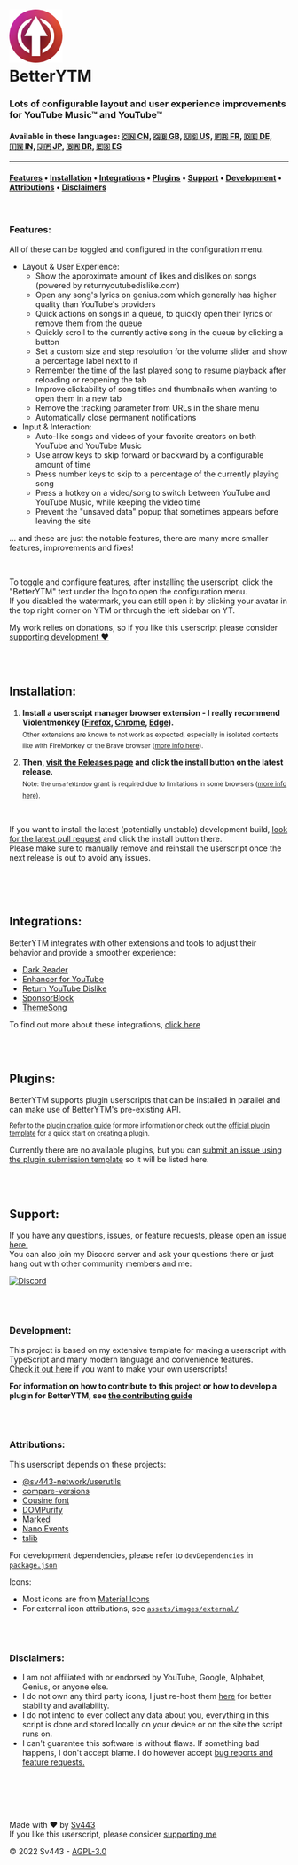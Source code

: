 <!-- <{{HEADER}}> -->
<!-- THIS IS GENERATED CONTENT - DO NOT MODIFY DIRECTLY -->
<h1><img src="https://raw.githubusercontent.com/Sv443/BetterYTM/main/assets/images/logo/logo_128.png" width="96" height="96" /><br>BetterYTM</h1>

### Lots of configurable layout and user experience improvements for YouTube Music™ and YouTube™

<h4>Available in these languages: <abbr title="Chinese (Simplified, China)">🇨🇳&nbsp;CN</abbr>, <abbr title="English (Great Britain)">🇬🇧&nbsp;GB</abbr>, <abbr title="English (United States)">🇺🇸&nbsp;US</abbr>, <abbr title="French (France)">🇫🇷&nbsp;FR</abbr>, <abbr title="German (Germany)">🇩🇪&nbsp;DE</abbr>, <abbr title="Hindi (India)">🇮🇳&nbsp;IN</abbr>, <abbr title="Japanese (Japan)">🇯🇵&nbsp;JP</abbr>, <abbr title="Portuguese (Brazil)">🇧🇷&nbsp;BR</abbr>, <abbr title="Spanish (Spain)">🇪🇸&nbsp;ES</abbr></h4>

---
#### [**Features**](#features) • [**Installation**](#installation) • [**Integrations**](#integrations) • [**Plugins**](#plugins) • [**Support**](#support) • [**Development**](#development) • [**Attributions**](#attributions) • [**Disclaimers**](#disclaimers)
<!-- END OF GENERATED CONTENT -->
<!-- </{{HEADER}}> -->

<br>

### Features:
All of these can be toggled and configured in the configuration menu.
- Layout & User Experience:
  - Show the approximate amount of likes and dislikes on songs (powered by returnyoutubedislike.com)
  - Open any song's lyrics on genius.com which generally has higher quality than YouTube's providers
  - Quick actions on songs in a queue, to quickly open their lyrics or remove them from the queue
  - Quickly scroll to the currently active song in the queue by clicking a button
  - Set a custom size and step resolution for the volume slider and show a percentage label next to it
  - Remember the time of the last played song to resume playback after reloading or reopening the tab
  - Improve clickability of song titles and thumbnails when wanting to open them in a new tab
  - Remove the tracking parameter from URLs in the share menu
  - Automatically close permanent notifications
- Input & Interaction:
  - Auto-like songs and videos of your favorite creators on both YouTube and YouTube Music
  - Use arrow keys to skip forward or backward by a configurable amount of time
  - Press number keys to skip to a percentage of the currently playing song
  - Press a hotkey on a video/song to switch between YouTube and YouTube Music, while keeping the video time
  - Prevent the "unsaved data" popup that sometimes appears before leaving the site
  
... and these are just the notable features, there are many more smaller features, improvements and fixes!

<br>

To toggle and configure features, after installing the userscript, click the "BetterYTM" text under the logo to open the configuration menu.  
If you disabled the watermark, you can still open it by clicking your avatar in the top right corner on YTM or through the left sidebar on YT.  
  
My work relies on donations, so if you like this userscript please consider [supporting development ❤️](https://github.com/sponsors/Sv443)

<br><br>

## Installation:

1. **Install a userscript manager browser extension - I really recommend Violentmonkey ([Firefox](https://addons.mozilla.org/en-US/firefox/addon/violentmonkey/), [Chrome](https://chrome.google.com/webstore/detail/violentmonkey/jinjaccalgkegednnccohejagnlnfdag), [Edge](https://microsoftedge.microsoft.com/addons/detail/violentmonkey/eeagobfjdenkkddmbclomhiblgggliao?hl=en-GB&gl=DE)).**  
  <sub>Other extensions are known to not work as expected, especially in isolated contexts like with FireMonkey or the Brave browser (<a href="https://github.com/Sv443/BetterYTM/issues/115#issuecomment-2468374348" target="_blank">more info here</a>).</sub>

2. **Then, [visit the Releases page](https://github.com/Sv443/BetterYTM/releases) and click the install button on the latest release.**  
  <sub>Note: the `unsafeWindow` grant is required due to limitations in some browsers (<a href="https://github.com/Sv443/BetterYTM/issues/18#show_issue" target="_blank">more info here</a>).</sub>

<br>
  
If you want to install the latest (potentially unstable) development build, [look for the latest pull request](https://github.com/Sv443/BetterYTM/pulls?q=sort%3Aupdated-desc+is%3Apr+is%3Aopen) and click the install button there.  
Please make sure to manually remove and reinstall the userscript once the next release is out to avoid any issues.

<br><br><br>

## Integrations:
BetterYTM integrates with other extensions and tools to adjust their behavior and provide a smoother experience:
- [Dark Reader](https://darkreader.org/)
- [Enhancer for YouTube](https://www.mrfdev.com/enhancer-for-youtube)
- [Return YouTube Dislike](https://returnyoutubedislike.com/)
- [SponsorBlock](https://sponsor.ajay.app/)
- [ThemeSong](https://github.com/KristofferTroncoso/ThemeSong)
  
To find out more about these integrations, [click here](./src/dev/integrations.md)

<br><br>

## Plugins:
BetterYTM supports plugin userscripts that can be installed in parallel and can make use of BetterYTM's pre-existing API.  
  
<!-- <{{PLUGINS}}> -->
<!-- THIS IS GENERATED CONTENT - DO NOT MODIFY DIRECTLY -->
<sup>

Refer to the [plugin creation guide](./contributing.md#developing-a-plugin-that-interfaces-with-betterytm) for more information or check out the [official plugin template](https://github.com/Sv443/BetterYTM-Plugin-Template) for a quick start on creating a plugin.

</sup>

Currently there are no available plugins, but you can [submit an issue using the plugin submission template](https://github.com/Sv443/BetterYTM/issues/new/choose) so it will be listed here.  

<!-- END OF GENERATED CONTENT -->
<!-- </{{PLUGINS}}> -->

<br><br>

## Support:
If you have any questions, issues, or feature requests, please [open an issue here.](https://github.com/Sv443/BetterYTM/issues/new/choose)  
You can also join my Discord server and ask your questions there or just hang out with other community members and me:  
  
[![Discord](https://img.shields.io/discord/565933531214118942)](https://discord.gg/aBH4uRG)

<br><br>

### Development:
This project is based on my extensive template for making a userscript with TypeScript and many modern language and convenience features.  
[Check it out here](https://github.com/Sv443/Userscript.ts) if you want to make your own userscripts!  
  
**For information on how to contribute to this project or how to develop a plugin for BetterYTM, see [the contributing guide](https://github.com/Sv443/BetterYTM/tree/main/contributing.md)**

<br><br>

### Attributions:
This userscript depends on these projects:
- [@sv443-network/userutils](https://github.com/Sv443-Network/UserUtils)
- [compare-versions](https://npmjs.org/package/compare-versions)
- [Cousine font](https://fonts.google.com/specimen/Cousine)
- [DOMPurify](https://github.com/cure53/DOMPurify)
- [Marked](https://npmjs.org/package/marked)
- [Nano Events](https://github.com/ai/nanoevents)
- [tslib](https://npmjs.org/package/tslib)
  
For development dependencies, please refer to `devDependencies` in [`package.json`](https://github.com/Sv443/BetterYTM/tree/main/package.json)
  
Icons:  
- Most icons are from [Material Icons](https://fonts.google.com/icons)
- For external icon attributions, see [`assets/images/external/`](https://github.com/Sv443/BetterYTM/tree/main/assets/images/external/)

<br><br>

### Disclaimers:
- I am not affiliated with or endorsed by YouTube, Google, Alphabet, Genius, or anyone else.
- I do not own any third party icons, I just re-host them [here](https://github.com/Sv443/BetterYTM/tree/main/assets/images/external/) for better stability and availability.
- I do not intend to ever collect any data about you, everything in this script is done and stored locally on your device or on the site the script runs on.
- I can't guarantee this software is without flaws. If something bad happens, I don't accept blame. I do however accept [bug reports and feature requests.](https://github.com/Sv443/BetterYTM/issues/new/choose)

<br><br><br><br>

Made with ❤️ by [Sv443](https://github.com/Sv443)  
If you like this userscript, please consider [supporting me](https://github.com/sponsors/Sv443)  
  
© 2022 Sv443 - [AGPL-3.0](https://github.com/Sv443/BetterYTM/tree/main/LICENSE.txt)
